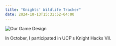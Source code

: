 ```yaml
---
title: "Knights' Wildlife Tracker"
date: 2024-10-13T15:31:52-04:00
---
```


<img src="/img/FBaWG-pic.jpeg" alt="Our Game Design" class="FBaWG-img" />

In October, I participated in UCF's Knight Hacks VII. 
